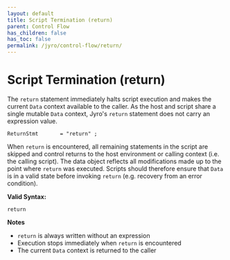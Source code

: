 ```yaml
---
layout: default
title: Script Termination (return)
parent: Control Flow
has_children: false
has_toc: false
permalink: /jyro/control-flow/return/
---
```


# Script Termination (return)

The `return` statement immediately halts script execution and makes the current `Data` context available to the caller. As the host and script share a single mutable `Data` context, Jyro's `return` statement does not carry an expression value.

```
ReturnStmt       = "return" ;
```

When `return` is encountered, all remaining statements in the script are skipped and control returns to the host environment or calling context (i.e. the calling script). The data object reflects all modifications made up to the point where `return` was executed. Scripts should therefore ensure that `Data` is in a valid state before invoking `return` (e.g. recovery from an error condition).

**Valid Syntax:**
```jyro
return
```

**Notes**
- `return` is always written without an expression
- Execution stops immediately when `return` is encountered
- The current `Data` context is returned to the caller